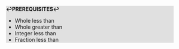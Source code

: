 <div style="margin:2em; background-color: #e0e0e0;">

<strong>↩PREREQUISITES↩</strong>

 * Whole less than
 * Whole greater than
 * Integer less than
 * Fraction less than

</div>

